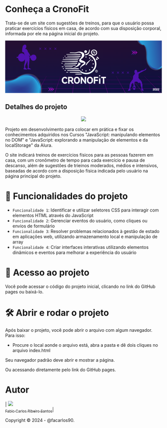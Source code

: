 # Conheça a CronoFit

Trata-se de um site com sugestões de treinos, para que o usuário possa praticar exercícios físicos em casa, de acordo com sua disposição corporal, informada por ele na página inicial do projeto.

![]( https://github.com/facarlos90/cronofit/blob/main/capa.png)

## Detalhes do projeto

<p align="center">
<img src="http://img.shields.io/static/v1?label=STATUS&message=EM%20DESENVOLVIMENTO&color=GREEN&style=for-the-badge"/>
</p>

Projeto em desenvolvimento para colocar em prática e fixar os conhecimentos adquiridos nos Cursos "JavaScript: manipulando elementos no DOM" e "JavaScript: explorando a manipulação de elementos e da localStorage" da Alura. 

O site indicará treinos de exercícios físicos para as pessoas fazerem em casa, com um cronômetro de tempo para cada exercício e pausa de descanso, além de sugestões de trieinos moderados, médios e intensivos, baseadas de acordo com a disposição física indicada pelo usuário na página principal do projeto.

# :hammer: Funcionalidades do projeto

- `Funcionalidade 1`: Identificar e utilizar seletores CSS para interagir com elementos HTML através do JavaScript
- `Funcionalidade 2`: Gerenciar eventos do usuário, como cliques ou envios de formulário
- `Funcionalidade 3`: Resolver problemas relacionados à gestão de estado em aplicações web, utilizando armazenamento local e manipulação de array
- `Funcionalidade 4`: Criar interfaces interativas utilizando elementos dinâmicos e eventos para melhorar a experiência do usuário

# 📁 Acesso ao projeto

Você pode acessar o código do projeto inicial, clicando no link do GitHub pages ou baixá-lo.

# 🛠️ Abrir e rodar o projeto

Após baixar o projeto, você pode abrir o arquivo com algum navegador. Para isso:
  * Procure o local aonde o arquivo está, abra a pasta e dê dois cliques no arquivo index.html

Seu navegador padrão deve abrir e mostrar a página.

Ou acessando diretamente pelo link do GitHub pages.

# Autor

| [<img src="https://avatars.githubusercontent.com/u/126310044?v=4" width=115><br><sub>Fabio Carlos Ribeiro Santos</sub>](https://github.com/facarlos90)|


Copyright ©️ 2024 - @facarlos90.
